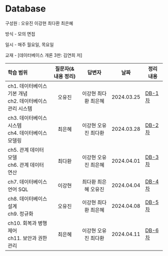 # **Database**
구성원 : 오유진 이강현 최다환 최은혜

방식 - 모의 면접

일시 - 매주 월요일, 목요일

교재 - [데이터베이스 개론 3판: 김연희 저]

| 학습 범위 | 질문자(& 내용 정리) |      답변자      |    날짜    | 정리 내용 |
| :-------- | :-----------------: | :--------------: | :--------: | --------- |
| ch1. 데이터베이스 기본 개념 </br> ch2. 데이터베이스 관리 시스템   | 오유진 | 이강현 최다환 최은혜 | 2024.03.25 | [DB-1차](https://github.com/eug2n2/CS_study/blob/main/cs-study/Database/20240325-DB-01.md) |
| ch3. 데이터베이스 시스템 </br> ch4. 데이터베이스 모델링   | 최은혜 | 이강현 오유진 최다환 | 2024.03.28 | [DB-2차](https://github.com/eug2n2/CS_study/blob/main/cs-study/Database/20240328-DB-02.md)|
| ch5. 관계 데이터 모델 </br> ch6. 관계 데이터 연산   | 최다환 | 이강현 오유진 최은혜 | 2024.04.01 | [DB-3차](https://github.com/eug2n2/CS_study/blob/main/cs-study/Database/20240401-DB-03.md)|
| ch7. 데이터베이스 언어 SQL   | 이강현 | 최다환 최은혜 오유진 | 2024.04.04 | [DB-4차](https://github.com/eug2n2/CS_study/blob/main/cs-study/Database/20240404-DB-04.md)|
| ch8. 데이터베이스 설계 </br> ch9. 정규화  | 오유진 | 이강현 최다환 최은혜 | 2024.04.08 | [DB-5차](https://github.com/eug2n2/CS_study/blob/main/cs-study/Database/20240408-DB-05.md)|
| ch10. 회복과 병행 제어 </br> ch11. 보안과 권한 관리  | 최은혜 | 이강현 오유진 최다환 | 2024.04.11 | [DB-6차](https://github.com/eug2n2/CS_study/blob/main/cs-study/Database/20240411-DB-06.md)|

